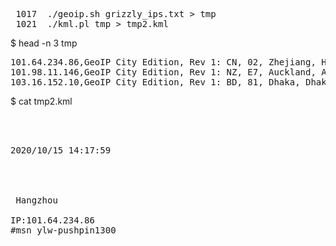 <pre>
 1017  ./geoip.sh grizzly_ips.txt > tmp
 1021  ./kml.pl tmp > tmp2.kml
</pre>

$ head -n 3 tmp                                                                    
<pre>
101.64.234.86,GeoIP City Edition, Rev 1: CN, 02, Zhejiang, Hangzhou, N/A, 30.293600, 120.161400, 0, 0
101.98.11.146,GeoIP City Edition, Rev 1: NZ, E7, Auckland, Auckland, 1010, -36.866699, 174.766693, 0, 0
103.16.152.10,GeoIP City Edition, Rev 1: BD, 81, Dhaka, Dhaka, 1000, 23.723101, 90.408600, 0, 0
</pre>

$ cat tmp2.kml
<pre>
<?xml version="1.0" encoding="UTF-8"?>
<kml xmlns="http://www.opengis.net/kml/2.2" xmlns:gx="http://www.google.com/kml/ext/2.2" xmlns:kml="http://www.opengis.net/kml/2.2"  xmlns:atom="http://www.w3.org/2005/Atom">
<Document>
<name>2020/10/15 14:17:59</name>
<Folder>
<Style id="msn_ylw-pushpin1300">
<IconStyle>
<color>ff0000ff</color>
<scale>5</scale>
</IconStyle>
<LabelStyle>
<color>ff0000ff</color>
<scale>5</scale>
</LabelStyle>
</Style>
<Placemark>
<name> Hangzhou</name>
<description>
IP:101.64.234.86 </description>
<styleUrl>#msn_ylw-pushpin1300</styleUrl>
</pre>